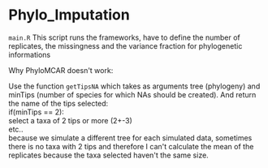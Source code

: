 # Phylo_Imputation

`main.R` This script runs the frameworks, have to define the number of replicates, the missingness and the variance fraction for phylogenetic informations


Why PhyloMCAR doesn't work:

Use the function `getTipsNA` which takes as arguments tree (phylogeny)  and minTips (number of species for which NAs should be created). And return the name of the tips selected:\
if(minTips == 2): \
  select a taxa of 2 tips or more (2+-3)\
  etc..\
because we simulate a different tree for each simulated data, sometimes there is no taxa with 2 tips and therefore I can't calculate the mean of the replicates because the taxa selected haven't the same size. 
